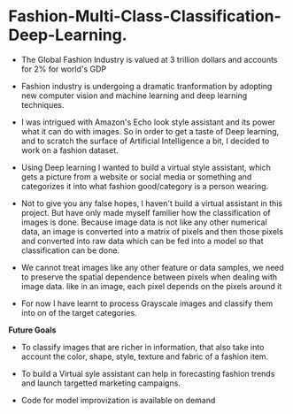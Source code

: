 # Fashion-Multi-Class-Classification-Deep-Learning.

- The Global Fashion Industry is valued at 3 trillion dollars and accounts for 2% for world's GDP

- Fashion industry is undergoing a dramatic tranformation by adopting new computer vision and machine learning and deep learning techniques.

- I was intrigued with Amazon's Echo look style assistant and its power what it can do with images. So in order to get a taste of Deep learning, and to scratch the surface of Artificial Intelligence a bit, I decided to work on a fashion dataset.

- Using Deep learning I wanted to build a virtual style assistant, which gets a picture from a website or social media or something and categorizes it into what fashion good/category is a person wearing. 

- Not to give you any false hopes, I haven't build a virtual assistant in this project. But have only made myself familier how the classification of images is done. Because image data is not like any other numerical data, an image is converted into a matrix of pixels and then those pixels and converted into raw data which can be fed into a model so that classification can be done.

- We cannot treat images like any other feature or data samples, we need to preserve the spatial dependence between pixels when dealing with image data. like in an image, each pixel depends on the pixels around it

- For now I have learnt to process Grayscale images and classify them into on of the target categories.

<b>Future Goals </b>
- To classify images that are richer in information, that also take into account the color, shape, style, texture and fabric of a fashion item.

- To build a Virtual syle assistant can help in forecasting fashion trends and launch targetted marketing campaigns.

- Code for model improvization is available on demand

